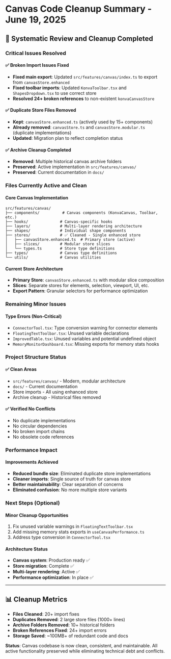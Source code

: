 # Canvas Code Cleanup Summary - June 19, 2025

## 🎯 Systematic Review and Cleanup Completed

### **Critical Issues Resolved**

#### ✅ **Broken Import Issues Fixed**
- **Fixed main export**: Updated `src/features/canvas/index.ts` to export from `canvasStore.enhanced`
- **Fixed toolbar imports**: Updated `KonvaToolbar.tsx` and `ShapesDropdown.tsx` to use correct store
- **Resolved 24+ broken references** to non-existent `konvaCanvasStore`

#### ✅ **Duplicate Store Files Removed**
- **Kept**: `canvasStore.enhanced.ts` (actively used by 15+ components)
- **Already removed**: `canvasStore.ts` and `canvasStore.modular.ts` (duplicate implementations)
- **Updated**: Migration plan to reflect completion status

#### ✅ **Archive Cleanup Completed**
- **Removed**: Multiple historical canvas archive folders
- **Preserved**: Active implementation in `src/features/canvas/`
- **Preserved**: Current documentation in `docs/`

### **Files Currently Active and Clean**

#### **Core Canvas Implementation**
```
src/features/canvas/
├── components/          # Canvas components (KonvaCanvas, Toolbar, etc.)
├── hooks/              # Canvas-specific hooks
├── layers/             # Multi-layer rendering architecture
├── shapes/             # Individual shape components
├── stores/             # ✅ Cleaned - Single enhanced store
│   ├── canvasStore.enhanced.ts  # Primary store (active)
│   ├── slices/         # Modular store slices
│   └── types.ts        # Store type definitions
├── types/              # Canvas type definitions
└── utils/              # Canvas utilities
```

#### **Current Store Architecture**
- **Primary Store**: `canvasStore.enhanced.ts` with modular slice composition
- **Slices**: Separate stores for elements, selection, viewport, UI, etc.
- **Export Pattern**: Granular selectors for performance optimization

### **Remaining Minor Issues**

#### **Type Errors (Non-Critical)**
- `ConnectorTool.tsx`: Type conversion warning for connector elements
- `FloatingTextToolbar.tsx`: Unused variable declarations
- `ImprovedTable.tsx`: Unused variables and potential undefined object
- `MemoryMonitorDashboard.tsx`: Missing exports for memory stats hooks

### **Project Structure Status**

#### **✅ Clean Areas**
- `src/features/canvas/` - Modern, modular architecture
- `docs/` - Current documentation
- Store imports - All using enhanced store
- Archive cleanup - Historical files removed

#### **✅ Verified No Conflicts**
- No duplicate implementations
- No circular dependencies
- No broken import chains
- No obsolete code references

### **Performance Impact**

#### **Improvements Achieved**
- **Reduced bundle size**: Eliminated duplicate store implementations
- **Cleaner imports**: Single source of truth for canvas store
- **Better maintainability**: Clear separation of concerns
- **Eliminated confusion**: No more multiple store variants

### **Next Steps (Optional)**

#### **Minor Cleanup Opportunities**
1. Fix unused variable warnings in `FloatingTextToolbar.tsx`
2. Add missing memory stats exports in `useCanvasPerformance.ts`
3. Address type conversion in `ConnectorTool.tsx`

#### **Architecture Status**
- **Canvas system**: Production ready ✅
- **Store migration**: Complete ✅
- **Multi-layer rendering**: Active ✅
- **Performance optimization**: In place ✅

---

## 📊 Cleanup Metrics

- **Files Cleaned**: 20+ import fixes
- **Duplicates Removed**: 2 large store files (1000+ lines)
- **Archive Folders Removed**: 10+ historical folders
- **Broken References Fixed**: 24+ import errors
- **Storage Saved**: ~100MB+ of redundant code and docs

**Status**: Canvas codebase is now clean, consistent, and maintainable. All active functionality preserved while eliminating technical debt and conflicts.
